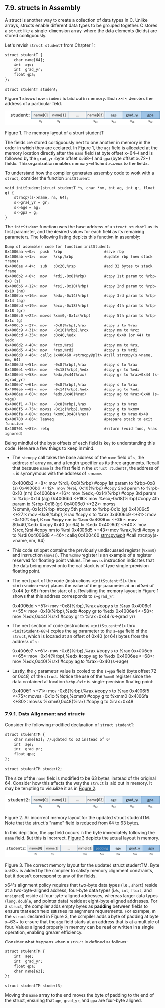 

 





























## 7.9. structs in Assembly 

A struct is another way
to create a collection of data types in C. Unlike arrays, structs enable
different data types to be grouped together. C stores a `struct` like a
single-dimension array, where the data elements (fields) are stored
contiguously.


Let's revisit `struct studentT` from Chapter 1:




```
struct studentT {
    char name[64];
    int  age;
    int  grad_yr;
    float gpa;
};

struct studentT student;
```


Figure 1 shows how `student` is laid out in memory.
Each x~i~ denotes the address of a particular field.




![structArray](_images/structArray.png)


Figure 1. The memory layout of a struct studentT


The fields are stored contiguously next to one another in memory in the
order in which they are declared. In Figure 1, the
`age` field is allocated at the memory location directly after the
`name` field (at byte offset x~64~) and is followed by the `grad_yr`
(byte offset x~68~) and `gpa` (byte offset x~72~) fields. This
organization enables memory-efficient access to the fields.


To understand how the compiler generates assembly code to work with a
`struct`, consider the function `initStudent`:




```
void initStudent(struct studentT *s, char *nm, int ag, int gr, float g) {
    strncpy(s->name, nm, 64);
    s->grad_yr = gr;
    s->age = ag;
    s->gpa = g;
}
```


The `initStudent` function uses the base address of a `struct studentT`
as its first parameter, and the desired values for each field as its
remaining parameters. The following listing depicts this function in
assembly:




    Dump of assembler code for function initStudent:
    0x4006aa <+0>:  push  %rbp                   #save rbp
    0x4006ab <+1>:  mov   %rsp,%rbp              #update rbp (new stack frame)
    0x4006ae <+4>:  sub   $0x20,%rsp             #add 32 bytes to stack frame
    0x4006b2 <+8>:  mov   %rdi,-0x8(%rbp)        #copy 1st param to %rbp-0x8 (s)
    0x4006b6 <+12>: mov   %rsi,-0x10(%rbp)       #copy 2nd param to %rpb-0x10 (nm)
    0x4006ba <+16>: mov   %edx,-0x14(%rbp)       #copy 3rd param to %rbp-0x14 (ag)
    0x4006bd <+19>: mov   %ecx,-0x18(%rbp)       #copy 4th param to %rbp-0x18 (gr)
    0x4006c0 <+22>: movss %xmm0,-0x1c(%rbp)      #copy 5th param to %rbp-0x1c (g)
    0x4006c5 <+27>: mov   -0x8(%rbp),%rax        #copy s to %rax
    0x4006c9 <+31>: mov   -0x10(%rbp),%rcx       #copy nm to %rcx
    0x4006cd <+35>: mov   $0x40,%edx             #copy 0x40 (or 64) to %edx
    0x4006d2 <+40>: mov   %rcx,%rsi              #copy nm to %rsi
    0x4006d5 <+43>: mov   %rax,%rdi              #copy s to %rdi
    0x4006d8 <+46>: callq 0x400460 <strncpy@plt> #call strcnpy(s->name, nm, 64)
    0x4006dd <+51>: mov   -0x8(%rbp),%rax        #copy s to %rax
    0x4006e1 <+55>: mov   -0x18(%rbp),%edx       #copy gr to %edx
    0x4006e4 <+58>: mov   %edx,0x44(%rax)        #copy gr to %rax+0x44 (s->grad_yr)
    0x4006e7 <+61>: mov   -0x8(%rbp),%rax        #copy s to %rax
    0x4006eb <+65>: mov   -0x14(%rbp),%edx       #copy ag to %edx
    0x4006ee <+68>: mov   %edx,0x40(%rax)        #copy ag to %rax+0x40 (s->age)
    0x4006f1 <+71>: mov   -0x8(%rbp),%rax        #copy s to %rax
    0x4006f5 <+75>: movss -0x1c(%rbp),%xmm0      #copy g to %xmm0
    0x4006fa <+80>: movss %xmm0,0x48(%rax)       #copy g to %rax+0x48
    0x400700 <+86>: leaveq                       #prepare stack to exit function
    0x400701 <+87>: retq                         #return (void func, %rax ignored)


Being mindful of the byte offsets of each field is key to understanding
this code. Here are a few things to keep in mind.



-   The `strncpy` call takes the base address of the `name` field of
    `s`, the address of array `nm`, and a length specifier as its three
    arguments. Recall that because `name` is the first field in the
    `struct studentT`, the address of `s` is synonymous with the address
    of `s→name`.




    0x4006b2 <+8>:  mov   %rdi,-0x8(%rbp)        #copy 1st param to %rbp-0x8 (s)
    0x4006b6 <+12>: mov   %rsi,-0x10(%rbp)       #copy 2nd param to %rpb-0x10 (nm)
    0x4006ba <+16>: mov   %edx,-0x14(%rbp)       #copy 3rd param to %rbp-0x14 (ag)
    0x4006bd <+19>: mov   %ecx,-0x18(%rbp)       #copy 4th param to %rbp-0x18 (gr)
    0x4006c0 <+22>: movss %xmm0,-0x1c(%rbp)      #copy 5th param to %rbp-0x1c (g)
    0x4006c5 <+27>: mov   -0x8(%rbp),%rax        #copy s to %rax
    0x4006c9 <+31>: mov   -0x10(%rbp),%rcx       #copy nm to %rcx
    0x4006cd <+35>: mov   $0x40,%edx             #copy 0x40 (or 64) to %edx
    0x4006d2 <+40>: mov   %rcx,%rsi              #copy nm to %rsi
    0x4006d5 <+43>: mov   %rax,%rdi              #copy s to %rdi
    0x4006d8 <+46>: callq 0x400460 <strncpy@plt> #call strcnpy(s->name, nm, 64)



-   This code snippet contains the previously undiscussed register
    (`%xmm0`) and instruction (`movss`). The `%xmm0` register is an
    example of a register reserved for floating-point values. The
    `movss` instruction indicates that the data being moved onto the
    call stack is of type single-precision floating point.

-   The next part of the code (instructions `<initStudent+51>` thru
    `<initStudent+58>`) places the value of the `gr` parameter at an
    offset of 0x44 (or 68) from the start of `s`. Revisiting the memory
    layout in Figure 1 shows that this address
    corresponds to `s→grad_yr`:




    0x4006dd <+51>: mov   -0x8(%rbp),%rax        #copy s to %rax
    0x4006e1 <+55>: mov   -0x18(%rbp),%edx       #copy gr to %edx
    0x4006e4 <+58>: mov   %edx,0x44(%rax)        #copy gr to %rax+0x44 (s->grad_yr)



-   The next section of code (instructions `<initStudent+61>` thru
    `<initStudent+68>`) copies the `ag` parameter to the `s→age` field
    of the `struct`, which is located at an offset of 0x40 (or 64) bytes
    from the address of `s`:




    0x4006e7 <+61>: mov   -0x8(%rbp),%rax        #copy s to %rax
    0x4006eb <+65>: mov   -0x14(%rbp),%edx       #copy ag to %edx
    0x4006ee <+68>: mov   %edx,0x40(%rax)        #copy ag to %rax+0x40 (s->age)



-   Lastly, the `g` parameter value is copied to the `s→gpa` field (byte
    offset 72 or 0x48) of the `struct`. Notice the use of the `%xmm0`
    register since the data contained at location `%rbp-0x1c` is
    single-precision floating point:




    0x4006f1 <+71>: mov   -0x8(%rbp),%rax        #copy s to %rax
    0x4006f5 <+75>: movss -0x1c(%rbp),%xmm0      #copy g to %xmm0
    0x4006fa <+80>: movss %xmm0,0x48(%rax)       #copy g to %rax+0x48



### 7.9.1. Data Alignment and structs 

Consider the following modified declaration of `struct studentT`:




```
struct studentTM {
    char name[63]; //updated to 63 instead of 64
    int  age;
    int  grad_yr;
    float gpa;
};

struct studentTM student2;
```


The size of the `name` field is modified to be 63 bytes, instead of the
original 64. Consider how this affects the way the `struct` is laid out
in memory. It may be tempting to visualize it as in [Figure
2](#wrongLayout).




![struct2wrong](_images/struct2wrong.png)


Figure 2. An incorrect memory layout for the updated struct studentTM.
Note that the struct's \"name\" field is reduced from 64 to 63 bytes.


In this depiction, the `age` field occurs in the byte immediately
following the `name` field. But this is incorrect. [Figure
3](#correctLayout) depicts the actual layout in memory.




![struct2right](_images/struct2right.png)


Figure 3. The correct memory layout for the updated struct studentTM.
Byte x~63~ is added by the compiler to satisfy memory alignment
constraints, but it doesn't correspond to any of the fields.


x64's alignment policy requires that two-byte data types (i.e., `short`)
reside at a two-byte-aligned address, four-byte data types (i.e., `int`,
`float`, and `unsigned`) reside at four-byte-aligned addresses, whereas
larger data types (`long`, `double`, and pointer data) reside at
eight-byte-aligned addresses. For a `struct`, the compiler adds empty
bytes as **padding** between fields to ensure that each field satisfies
its alignment requirements. For example, in the `struct` declared in
Figure 3, the compiler adds a byte of padding at byte
x~63~ to ensure that the `age` field starts at an address that is at a
multiple of four. Values aligned properly in memory can be read or
written in a single operation, enabling greater efficiency.


Consider what happens when a `struct` is defined as follows:




```
struct studentTM {
    int  age;
    int  grad_yr;
    float gpa;
    char name[63];
};

struct studentTM student3;
```


Moving the `name` array to the end moves the byte of padding to the end
of the struct, ensuring that `age`, `grad_yr`, and `gpa` are four-byte
aligned.






